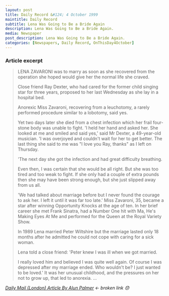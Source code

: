 ```yaml
---
layout: post
title: Daily Record &#124; 4 October 1999
maintitle: Daily Record
subtitle: Lena Was Going to Be a Bride Again
description: Lena Was Going to Be a Bride Again.
media: Newspaper
post_description: Lena Was Going to Be a Bride Again.
categories: [Newspapers, Daily Record, OnThisDay4October]
---
```


### Article excerpt
> LENA ZAVARONI was to marry as soon as she recovered from the operation she hoped would give her the normal life she craved.
>
> Close friend Ray Dexter, who had cared for the former child singing star for three years, proposed to her last Wednesday as she lay in a hospital bed.
>
> Anorexic Miss Zavaroni, recovering from a leuchotomy, a rarely performed procedure similar to a lobotomy, said yes.
>
> Yet two days later she died from a chest infection which her frail four-stone body was unable to fight. 'I held her hand and asked her. She looked at me and smiled and said yes,' said Mr Dexter, a 49-year-old musician. 'I was overjoyed and couldn't wait for her to get better. The last thing she said to me was "I love you Ray, thanks" as I left on Thursday.
>
> 'The next day she got the infection and had great difficulty breathing.
>
> Even then, I was certain that she would be all right. But she was too tired and too weak to fight. If she only had a couple of extra pounds then she may have been strong enough, but she just slipped away from us all.
>
> 'We had talked about marriage before but I never found the courage to ask her. I left it until it was far too late.' Miss Zavaroni, 35, became a star after winning Opportunity Knocks at the age of ten. In her brief career she met Frank Sinatra, had a Number One hit with Ma, He's Making Eyes At Me and performed for the Queen at the Royal Variety Show.
>
> In 1989 Lena married Peter Wiltshire but the marriage lasted only 18 months after he admitted he could not cope with caring for a sick woman.
>
> Lena told a close friend: 'Peter knew I was ill when we got married.
>
> I really loved him and believed I was quite well again. Of course I was depressed after my marriage ended. Who wouldn't be? I just wanted to be loved.' It was her unusual childhood, and the pressures on her not to grow up, that led to anorexia. …

<cite>[Daily Mail (London) Article By Alun Palmer](https://www.questia.com/article/1G1-109702123/lena-was-going-to-be-a-bride-again) &#8592; broken link :disappointed:</cite>


